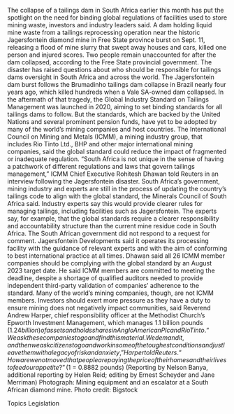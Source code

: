 The collapse of a tailings dam in South Africa earlier this month has put the spotlight on the need for binding global regulations of facilities used to store mining waste, investors and industry leaders said.
A dam holding liquid mine waste from a tailings reprocessing operation near the historic Jagersfontein diamond mine in Free State province burst on Sept. 11, releasing a flood of mine slurry that swept away houses and cars, killed one person and injured scores.
Two people remain unaccounted for after the dam collapsed, according to the Free State provincial government.
The disaster has raised questions about who should be responsible for tailings dams oversight in South Africa and across the world.
The Jagersfontein dam burst follows the Brumadinho tailings dam collapse in Brazil nearly four years ago, which killed hundreds when a Vale SA-owned dam collapsed.
In the aftermath of that tragedy, the Global Industry Standard on Tailings Management was launched in 2020, aiming to set binding standards for all tailings dams to follow.
But the standards, which are backed by the United Nations and several prominent pension funds, have yet to be adopted by many of the world’s mining companies and host countries.
The International Council on Mining and Metals (ICMM), a mining industry group, that includes Rio Tinto Ltd., BHP and other major international mining companies, said the global standard could reduce the impact of fragmented or inadequate regulation.
“South Africa is not unique in the sense of having a patchwork of different regulations and laws that govern tailings management,” ICMM Chief Executive Rohitesh Dhawan told Reuters in an interview following the Jagersfontein disaster.
South Africa’s government, mining industry and experts are still in the process of updating the country’s tailings code to align with the global standard, the Minerals Council of South Africa said. Industry experts say this would provide clearer rules for managing tailings, including facilities such as Jagersfontein.
The experts say, for example, that the global standards require a clearer responsibility and accountability structure than the current mine residue code in South Africa.
The South African government did not respond to a request for comment.
Jagersfontein Developments said it operates its processing facility with the guidance of relevant experts and with the aim of conforming to best international practice at all times.
Dhawan said all 26 ICMM member companies should be complying with the global standard by an August 2023 target date. He said ICMM members are committed to meeting the deadline, despite a shortage of qualified auditors needed to provide independent third-party validation of companies’ adherence to the standard.
Many of the world’s mining companies, though, are not ICMM members.
Investors should exert more pressure as they have a duty to ensure mining does not negatively impact communities, said Reverend Andrew Harper, chief responsibility officer at the Methodist Church’s Epworth Investment Management, which manages 1.1 billion pounds ($1.24 billion) of assets and holds shares in Anglo American Plc and Rio Tinto.
“We ask these companies to go and find this material. We demand it, and then we ask citizens to go and work in some of the toughest conditions and just leave them with a legacy of risk and anxiety,” Harper told Reuters.
“How are we not moved that people are paying the price of their homes and their lives to feed our appetite?”
($1 = 0.8882 pounds)
(Reporting by Nelson Banya, additional reporting by Helen Reid; editing by Ernest Scheyder and Jane Merriman)
Photograph: Mining equipment and an escalator at a South African diamond mine. Photo credit: Bigstock

Topics
Legislation
